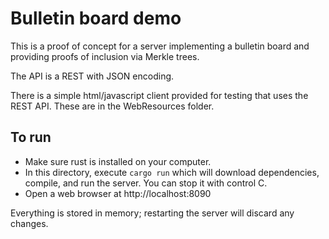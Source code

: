 # Bulletin board demo

This is a proof of concept for a server implementing a bulletin board and providing
proofs of inclusion via Merkle trees.

The API is a REST with JSON encoding.

There is a simple html/javascript client provided for testing that uses the REST API. These are in the WebResources folder.

## To run

* Make sure rust is installed on your computer.
* In this directory, execute `cargo run` which will download dependencies, compile, and run the server. You can stop it with control C.
* Open a web browser at http://localhost:8090

Everything is stored in memory; restarting the server will discard any changes.

